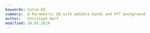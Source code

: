 ```yaml
---
keywords: Curve EQ
summary:  A Parametric EQ with addable bands and FFT background
author:   Christoph Hart
modified: 18.03.2019
---
```

